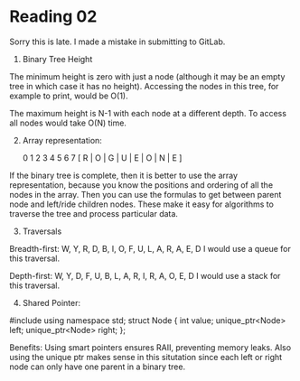 Reading 02
==========

Sorry this is late. I made a mistake in submitting to GitLab.

1. Binary Tree Height

The minimum height is zero with just a node (although it may be an empty tree in which case it has no height). Accessing the nodes in this tree, for example to print, would be O(1).

The maximum height is N-1 with each node at a different depth. To access all nodes would take O(N) time.

2. Array representation:

   0     1     2     3     4     5     6     7
[  R  |  O  |  G  |  U  |  E  |  O  |  N  |  E  ]

If the binary tree is complete, then it is better to use the array representation, because you know the positions and ordering of all the nodes in the array. Then you can use the formulas to get between parent node and left/ride children nodes. These make it easy for algorithms to traverse the tree and process particular data.

3. Traversals

Breadth-first: W, Y, R, D, B, I, O, F, U, L, A, R, A, E, D
I would use a queue for this traversal.

Depth-first: W, Y, D, F, U, B, L, A, R, I, R, A, O, E, D
I would use a stack for this traversal.

4. Shared Pointer:

#include <memory>
using namespace std;
struct Node {
	int value;
	unique_ptr<Node<int>> left;
	unique_ptr<Node<int>> right;
};

Benefits: Using smart pointers ensures RAII, preventing memory leaks. Also using the unique ptr makes sense in this situtation since each left or right node can only have one parent in a binary tree.
